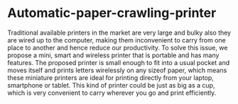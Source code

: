 # Automatic-paper-crawling-printer
Traditional available printers in the market are very large and bulky also they are wired up to the computer, making
them inconvenient to carry from one place to another and hence reduce our productivity. To solve this issue, we propose a mini,
smart and wireless printer that is portable and has many features. The proposed printer is small enough to fit into a usual pocket
and moves itself and prints letters wirelessly on any sizeof paper, which means these miniature printers are ideal for printing
directly from your laptop, smartphone or tablet. This kind of printer could be just as big as a cup, which is very convenient to
carry wherever you go and print efficiently.

